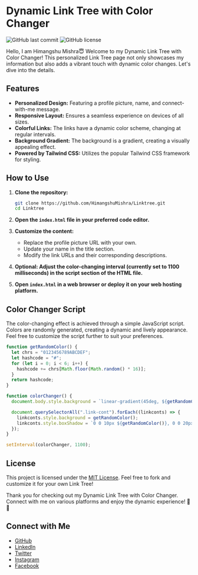 # Dynamic Link Tree with Color Changer

![GitHub last commit](https://img.shields.io/github/last-commit/HimangshuMishra/Linktree?style=flat-square)
![GitHub license](https://img.shields.io/github/license/HimangshuMishra/Linktree?style=flat-square)

Hello, I am Himangshu Mishra😇
Welcome to my Dynamic Link Tree with Color Changer! This personalized Link Tree page not only showcases my information but also adds a vibrant touch with dynamic color changes. Let's dive into the details.

## Features

- **Personalized Design:** Featuring a profile picture, name, and connect-with-me message.
- **Responsive Layout:** Ensures a seamless experience on devices of all sizes.
- **Colorful Links:** The links have a dynamic color scheme, changing at regular intervals.
- **Background Gradient:** The background is a gradient, creating a visually appealing effect.
- **Powered by Tailwind CSS:** Utilizes the popular Tailwind CSS framework for styling.

## How to Use

1. **Clone the repository:**

   ```bash
   git clone https://github.com/HimangshuMishra/Linktree.git
   cd Linktree
   ```

2. **Open the `index.html` file in your preferred code editor.**

3. **Customize the content:**

   - Replace the profile picture URL with your own.
   - Update your name in the title section.
   - Modify the link URLs and their corresponding descriptions.

4. **Optional: Adjust the color-changing interval (currently set to 1100 milliseconds) in the script section of the HTML file.**

5. **Open `index.html` in a web browser or deploy it on your web hosting platform.**

## Color Changer Script

The color-changing effect is achieved through a simple JavaScript script. Colors are randomly generated, creating a dynamic and lively appearance. Feel free to customize the script further to suit your preferences.

```javascript
function getRandomColor() {
  let chrs = "0123456789ABCDEF";
  let hashcode = "#";
  for (let i = 0; i < 6; i++) {
    hashcode += chrs[Math.floor(Math.random() * 16)];
  }
  return hashcode;
}

function colorChanger() {
  document.body.style.background = `linear-gradient(45deg, ${getRandomColor()}, ${getRandomColor()}, ${getRandomColor()}, ${getRandomColor()})`;

  document.querySelectorAll(".link-cont").forEach((linkconts) => {
    linkconts.style.background = getRandomColor();
    linkconts.style.boxShadow = `0 0 10px ${getRandomColor()}, 0 0 20px ${getRandomColor()}, 0 0 30px ${getRandomColor()}`;
  });
}

setInterval(colorChanger, 1100);
```

## License

This project is licensed under the [MIT License](LICENSE). Feel free to fork and customize it for your own Link Tree!

Thank you for checking out my Dynamic Link Tree with Color Changer. Connect with me on various platforms and enjoy the dynamic experience! 🌈✨

## Connect with Me

- [GitHub](https://github.com/himangshumishra)
- [LinkedIn](https://linkedin.com/in/himangshumishra)
- [Twitter](https://twitter.com/himangshuji)
- [Instagram](https://instagram.com/mishra.himangshu)
- [Facebook](https://facebook.com/mishra.himangshu)
